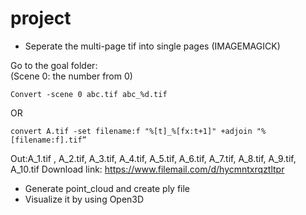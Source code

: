 # project
* Seperate the multi-page tif into single pages (IMAGEMAGICK)

Go to the goal folder:  
(Scene 0: the number from 0) 
```
Convert -scene 0 abc.tif abc_%d.tif
```
OR
```
convert A.tif -set filename:f "%[t]_%[fx:t+1]" +adjoin "%[filename:f].tif”
```
Out:A_1.tif , A_2.tif, A_3.tif, A_4.tif, A_5.tif, A_6.tif, A_7.tif, A_8.tif, A_9.tif, A_10.tif
Download link:
https://www.filemail.com/d/hycmntxrqztltpr

* Generate point_cloud and create ply file
* Visualize it by using Open3D
